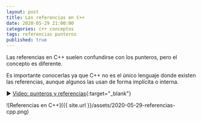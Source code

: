 ```yaml
---
layout: post
title: Las referencias en C++
date: 2020-05-29 21:00:00
categories: c++ conceptos
tags: referencias punteros
published: true
---
```


Las referencias en C++ suelen confundirse con los punteros, pero el concepto es diferente.

Es importante conocerlas ya que C++ no es el único lenguaje donde existen las referencias, aunque algunos las usan de forma implícita o interna.

▶️ [Video: punteros y referencias](www.youtube.com/watch?v=s8T7cPnYrz0){:target="_blank"}

![Referencias en C++]({{ site.url }}/assets/2020-05-29-referencias-cpp.png)
